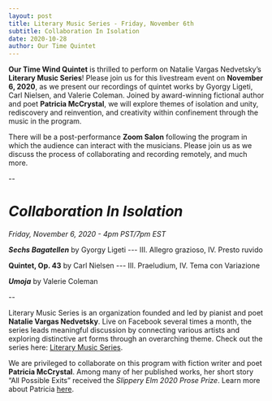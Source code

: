 ```yaml
---
layout: post
title: Literary Music Series - Friday, November 6th
subtitle: Collaboration In Isolation
date: 2020-10-28 
author: Our Time Quintet
---
```


<b>Our Time Wind Quintet</b> is thrilled to perform on Natalie Vargas Nedvetsky’s <b>Literary Music Series</b>! Please join us for this livestream event on <b>November 6, 2020</b>, as we present our recordings of quintet works by Gyorgy Ligeti, Carl Nielsen, and Valerie Coleman.  Joined by award-winning fictional author and poet <b>Patricia McCrystal</b>, we will explore themes of isolation and unity, rediscovery and reinvention, and creativity within confinement through the music in the program. 

There will be a post-performance <b>Zoom Salon</b> following the program in which the audience can interact with the musicians. Please join us as we discuss the process of collaborating and recording remotely, and much more. 

--

<h1><i>Collaboration In Isolation</i></h1>

<i>Friday, November 6, 2020 - 4pm PST/7pm EST </i>

<b><i>Sechs Bagatellen</i></b> by Gyorgy Ligeti --- III. Allegro grazioso, IV. Presto ruvido

<b>Quintet, Op. 43</b> by Carl Nielsen --- III. Praeludium, IV. Tema con Variazione

<b><i>Umoja</i></b> by Valerie Coleman

--


Literary Music Series is an organization founded and led by pianist and poet <b>Natalie Vargas Nedvetsky</b>. Live on Facebook several times a month, the series leads meaningful discussion by connecting various artists and exploring distinctive art forms through an overarching theme. 
Check out the series here: <a href="https://www.literarymusic.org/">Literary Music Series</a>.

We are privileged to collaborate on this program with fiction writer and poet <b>Patricia McCrystal</b>. Among many of her published works, her short story “All Possible Exits” received the <i>Slippery Elm 2020 Prose Prize</i>. 
Learn more about Patricia <a href="http://www.patriciamccrystal.com">here</a>. 



